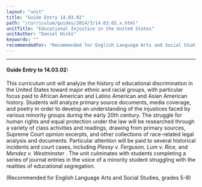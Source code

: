 ```yaml
---
layout: "unit"
title: "Guide Entry 14.03.02"
path: "/curriculum/guides/2014/3/14.03.02.x.html"
unitTitle: "Educational Injustice in the United States"
unitAuthor: "Daniel Hicks"
keywords: ""
recommendedFor: "Recommended for English Language Arts and Social Studies, grades 5-8"
---
```

<body>
<hr/>
 <h4>
  Guide Entry to 14.03.02:
 </h4>
 <p>
  This curriculum unit will analyze the history of educational discrimination in the United States toward major ethnic and racial groups, with particular focus paid to African American and Latino American and Asian American history. Students will analyze primary source documents, media coverage, and poetry in order to develop an understanding of the injustices faced by various minority groups during the early 20th century. The struggle for human rights and equal protection under the law will be researched through a variety of class activities and readings, drawing from primary sources, Supreme Court opinion excerpts, and other collections of race-related legal analysis and documents. Particular attention will be paid to several historical incidents and court cases, including
  <i>
   Plessy v. Ferguson, Lum v. Rice,
  </i>
  and
  <i>
   Mendez v. Westminster
  </i>
  . The unit culminates with students completing a series of journal entries in the voice of a minority student struggling with the realities of educational segregation.
 </p>
<p>
  (Recommended for English Language Arts and Social Studies, grades 5-8)
  <b>
  </b>
 </p>


</body>